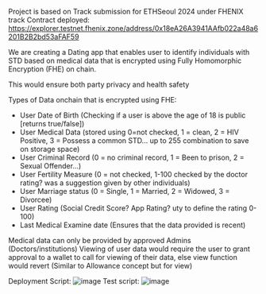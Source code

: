 Project is based on Track submission for ETHSeoul 2024 under FHENIX track
Contract deployed: https://explorer.testnet.fhenix.zone/address/0x18eA26A3941AAfb022a48a6201B2B2bd53aFAF59

We are creating a Dating app that enables user to identify individuals with STD based on medical data that is encrypted using Fully Homomorphic Encryption (FHE) on chain.

This would ensure both party privacy and health safety

Types of Data onchain that is encrypted using FHE:
- User Date of Birth (Checking if a user is above the age of 18 is public [returns true/false])
- User Medical Data (stored using 0=not checked, 1 = clean, 2 = HIV Positive, 3 = Possess a common STD... up to 255 combination to save on storage space)
- User Criminal Record (0 = no criminal record, 1 = Been to prison, 2 = Sexual Offender...)
- User Fertility Measure (0 = not checked, 1-100 checked by the doctor rating? was a suggestion given by other individuals)
- User Marriage status (0 = Single, 1 = Married, 2 = Widowed, 3 = Divorcee)
- User Rating (Social Credit Score? App Rating? uty to define the rating 0-100)
- Last Medical Examine date (Ensures that the data provided is recent)

Medical data can only be provided by approved Admins (Doctors/institutions)
Viewing of user data would require the user to grant approval to a wallet to call for viewing of their data, else view function would revert (Similar to Allowance concept but for view)


Deployment Script:
![image](https://github.com/0xjunwei/ETHSeoul2024/assets/53926665/17391e5a-b4ec-47ed-a0d5-2865783ce6c5)
Test script:
![image](https://github.com/0xjunwei/ETHSeoul2024/assets/53926665/2c2fcbfe-24b5-47e0-8325-d4b84596c6b2)



